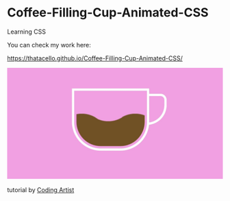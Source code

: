 # Coffee-Filling-Cup-Animated-CSS
Learning CSS 

You can check my work here:

https://thatacello.github.io/Coffee-Filling-Cup-Animated-CSS/

![Cup of coffee](https://github.com/thatacello/Coffee-Filling-Cup-Animated-CSS/blob/master/cupcoffee.jpg?raw=true "Cup of coffee")

tutorial by [Coding Artist](https://www.youtube.com/watch?v=TzjRcwKuXQs "Coding Artist")
